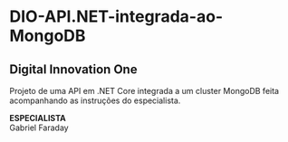 # DIO-API.NET-integrada-ao-MongoDB
## Digital Innovation One  
Projeto de uma API em .NET Core integrada a um cluster MongoDB feita acompanhando as instruções do especialista.  

**ESPECIALISTA**  
Gabriel Faraday

